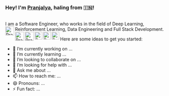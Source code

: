 ### Hey! I'm [Pranjalya](https://pranjalyatiwari.kaissa.in), haling from :india:!
<br/>
I am a Software Engineer, who works in the field of Deep Learning, Reinforcement Learning, Data Engineering and Full Stack Development.

<a href="https://www.instagram.com/pranjalya_kvothe/">
  <img align="left" alt="Pranjalya's Instagram" width="28px" src="https://img.icons8.com/color/48/000000/instagram-new.png" />
</a>
<a href="https://www.instagram.com/pranjalya_kvothe/">
  <img align="left" alt="Pranjalya's Instagram" width="28px" src="https://img.icons8.com/color/48/000000/instagram-new.png" />
</a>
<a href="https://www.instagram.com/pranjalya_kvothe/">
  <img align="left" alt="Pranjalya's Instagram" width="28px" src="https://img.icons8.com/color/48/000000/instagram-new.png" />
</a>
<a href="https://www.instagram.com/pranjalya_kvothe/">
  <img align="left" alt="Pranjalya's Instagram" width="24px" src="https://img.icons8.com/color/48/000000/instagram-new.png" />
</a>
<a href="https://www.instagram.com/pranjalya_kvothe/">
  <img align="left" alt="Pranjalya's Instagram" width="24px" src="https://img.icons8.com/color/48/000000/instagram-new.png" />
</a>
<a href="https://www.instagram.com/pranjalya_kvothe/">
  <img align="left" alt="Pranjalya's Instagram" width="24px" src="https://img.icons8.com/color/48/000000/instagram-new.png" />
</a>  


Here are some ideas to get you started:
- 🔭 I’m currently working on ...
- 🌱 I’m currently learning ...
- 👯 I’m looking to collaborate on ...
- 🤔 I’m looking for help with ...
- 💬 Ask me about ...
- 📫 How to reach me: ...
- 😄 Pronouns: ...
- ⚡ Fun fact: ...
